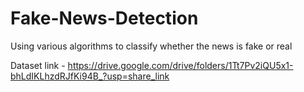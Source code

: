 # Fake-News-Detection
Using various algorithms to classify whether the news is fake or real

Dataset link - https://drive.google.com/drive/folders/1Tt7Pv2iQU5x1-bhLdIKLhzdRJfKi94B_?usp=share_link
